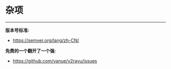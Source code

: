 杂项
=======
*******  
__版本号标准:__ 
* https://semver.org/lang/zh-CN/


__免费的一个翻开了一个强:__ 
* https://github.com/yanue/v2rayu/issues
